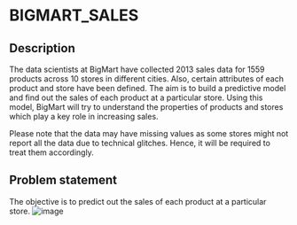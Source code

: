# BIGMART_SALES
## Description
The data scientists at BigMart have collected 2013 sales data for 1559 products across 10 stores in different cities. Also, certain attributes of each product and store have been defined. The aim is to build a predictive model and find out the sales of each product at a particular store. Using this model, BigMart will try to understand the properties of products and stores which play a key role in increasing sales.

Please note that the data may have missing values as some stores might not report all the data due to technical glitches. Hence, it will be required to treat them accordingly.

## Problem statement
The objective is to predict out the sales of each product at a particular store.
![image](https://github.com/abdulmahejabeen/BIGMART_SALES/assets/56336879/018f743d-8e2a-46ae-9890-5587f3950b90)
